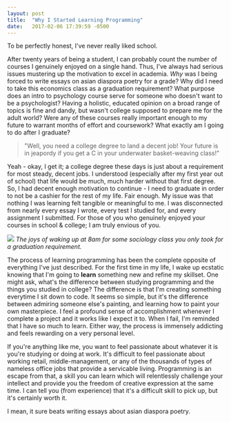 ```yaml
---
layout: post
title:  "Why I Started Learning Programming"
date:   2017-02-06 17:39:59 -0500
---
```



To be perfectly honest, I've never really liked school.

After twenty years of being a student, I can probably count the number of courses I genuinely enjoyed on a single hand. Thus, I've always had serious issues mustering up the motivation to excel in academia. *Why* was I being forced to write essays on asian diaspora poetry for a grade? Why did I need to take this economics class as a graduation requirement? What purpose does an intro to psychology course serve for someone who doesn't want to be a psychologist? Having a holistic, educated opinion on a broad range of topics is fine and dandy, but wasn't college supposed to prepare me for the adult world? Were any of these courses really important enough to my future to warrant months of effort and coursework? What exactly am I going to do after I graduate?
		 
>  "Well, you need a college degree to land a decent job! Your future is in jeapordy if you get a C in your underwater basket-weaving class!"
		 
Yeah - okay, I get it; a college degree these days is just about a requirement for most steady, decent jobs. I understood (especially after my first year out of school) that life would be much, much harder without that first degree. So, I had decent enough motivation to continue - I need to graduate in order to not be a cashier for the rest of my life. Fair enough. My issue was that nothing I was learning felt tangible or meaningful to me. I was disconnected from nearly every essay I wrote, every test I studied for, and every assignment I submitted. For those of you who genuinely enjoyed your courses in school & college; I am truly envious of you. 

![](https://s-media-cache-ak0.pinimg.com/600x315/16/84/3f/16843fccda656b1bf1629a19309bf89d.jpg)
*The joys of waking up at 8am for some sociology class you only took for a graduation requirement.*

The process of learning programming has been the complete opposite of everything I've just described. For the first time in my life, I wake up ecstatic knowing that I'm going to **learn** something new and refine my skillset. One might ask, what's the difference between studying programming and the things you studied in college? The difference is that I'm creating something everytime I sit down to code. It seems so simple, but it's the difference between admiring someone else's painting, and learning how to paint your own masterpiece. I feel a profound sense of accomplishment whenever I complete a project and it works like I expect it to. When I fail, I'm reminded that I have so much to learn. Either way, the process is immensely addicting and feels rewarding on a very personal level.

If you're anything like me, you want to feel passionate about whatever it is you're studying or doing at work. It's difficult to feel passionate about working retail, middle-management, or any of the thousands of types of nameless office jobs that provide a servicable living. Programming is an escape from that, a skill you can learn which will relentlessly challenge your intellect and provide you the freedom of creative expression at the same time. I can tell you (from experience) that it's a difficult skill to pick up, but it's certainly worth it.

I mean, it sure beats writing essays about asian diaspora poetry.




